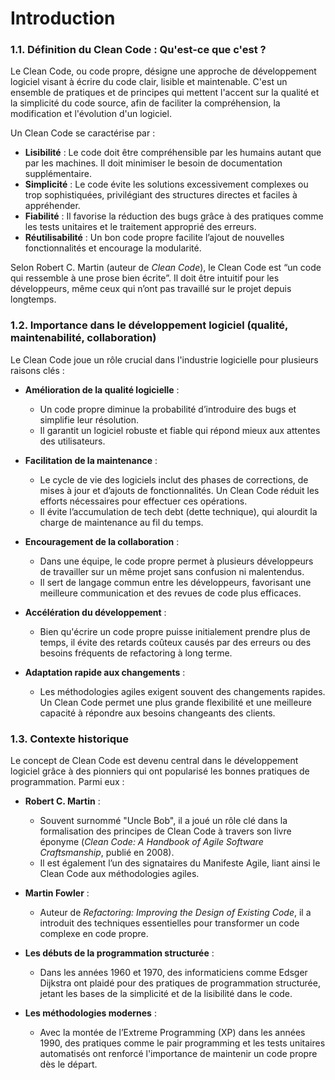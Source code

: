 # Introduction

### 1.1. Définition du Clean Code : Qu'est-ce que c'est ?

Le Clean Code, ou code propre, désigne une approche de développement logiciel visant à écrire du code clair, lisible et maintenable. C'est un ensemble de pratiques et de principes qui mettent l'accent sur la qualité et la simplicité du code source, afin de faciliter la compréhension, la modification et l'évolution d'un logiciel.

Un Clean Code se caractérise par :

- **Lisibilité** : Le code doit être compréhensible par les humains autant que par les machines. Il doit minimiser le besoin de documentation supplémentaire.
- **Simplicité** : Le code évite les solutions excessivement complexes ou trop sophistiquées, privilégiant des structures directes et faciles à appréhender.
- **Fiabilité** : Il favorise la réduction des bugs grâce à des pratiques comme les tests unitaires et le traitement approprié des erreurs.
- **Réutilisabilité** : Un bon code propre facilite l’ajout de nouvelles fonctionnalités et encourage la modularité.

Selon Robert C. Martin (auteur de *Clean Code*), le Clean Code est “un code qui ressemble à une prose bien écrite”. Il doit être intuitif pour les développeurs, même ceux qui n’ont pas travaillé sur le projet depuis longtemps.

### 1.2. Importance dans le développement logiciel (qualité, maintenabilité, collaboration)

Le Clean Code joue un rôle crucial dans l'industrie logicielle pour plusieurs raisons clés :

- **Amélioration de la qualité logicielle** :  
  - Un code propre diminue la probabilité d’introduire des bugs et simplifie leur résolution.  
  - Il garantit un logiciel robuste et fiable qui répond mieux aux attentes des utilisateurs.

- **Facilitation de la maintenance** :  
  - Le cycle de vie des logiciels inclut des phases de corrections, de mises à jour et d’ajouts de fonctionnalités. Un Clean Code réduit les efforts nécessaires pour effectuer ces opérations.  
  - Il évite l’accumulation de tech debt (dette technique), qui alourdit la charge de maintenance au fil du temps.

- **Encouragement de la collaboration** :  
  - Dans une équipe, le code propre permet à plusieurs développeurs de travailler sur un même projet sans confusion ni malentendus.  
  - Il sert de langage commun entre les développeurs, favorisant une meilleure communication et des revues de code plus efficaces.

- **Accélération du développement** :  
  - Bien qu'écrire un code propre puisse initialement prendre plus de temps, il évite des retards coûteux causés par des erreurs ou des besoins fréquents de refactoring à long terme.

- **Adaptation rapide aux changements** :  
  - Les méthodologies agiles exigent souvent des changements rapides. Un Clean Code permet une plus grande flexibilité et une meilleure capacité à répondre aux besoins changeants des clients.

### 1.3. Contexte historique

Le concept de Clean Code est devenu central dans le développement logiciel grâce à des pionniers qui ont popularisé les bonnes pratiques de programmation. Parmi eux :

- **Robert C. Martin** :  
  - Souvent surnommé "Uncle Bob", il a joué un rôle clé dans la formalisation des principes de Clean Code à travers son livre éponyme (*Clean Code: A Handbook of Agile Software Craftsmanship*, publié en 2008).  
  - Il est également l’un des signataires du Manifeste Agile, liant ainsi le Clean Code aux méthodologies agiles.

- **Martin Fowler** :  
  - Auteur de *Refactoring: Improving the Design of Existing Code*, il a introduit des techniques essentielles pour transformer un code complexe en code propre.

- **Les débuts de la programmation structurée** :  
  - Dans les années 1960 et 1970, des informaticiens comme Edsger Dijkstra ont plaidé pour des pratiques de programmation structurée, jetant les bases de la simplicité et de la lisibilité dans le code.

- **Les méthodologies modernes** :  
  - Avec la montée de l’Extreme Programming (XP) dans les années 1990, des pratiques comme le pair programming et les tests unitaires automatisés ont renforcé l'importance de maintenir un code propre dès le départ.
